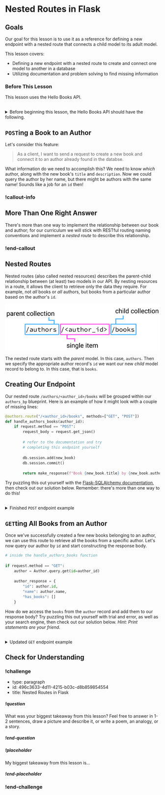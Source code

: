 # Nested Routes in Flask

## Goals

Our goal for this lesson is to use it as a reference for defining a new endpoint with a nested route that connects a child model to its adult model.

This lesson covers:

- Defining a new endpoint with a nested route to create and connect one model to another in a database
- Utilizing documentation and problem solving to find missing information

### Before This Lesson

This lesson uses the Hello Books API.

<br />

<details style="max-width: 700px; margin: auto;">
    <summary>
        Before beginning this lesson, the Hello Books API should have the following.
    </summary>

- A `hello_books_development` database
- A `book` table defined
- A `Book` model defined
- An `author` table defined
- An `Author` model defined

- Endpoints defined for these RESTful routes:
- `GET` to `/books`
- `POST` to `/books`
- `GET` to `/books/<book_id>`
- `PUT` to `/books/<book_id>`
- `DELETE` to `/books/<book_id>`

- Endpoints defined for these RESTful routes:
- `GET` to `/authors`
- `POST` to `/authors`

The `Book` model and table should have the following columns:

- `id`
- `title`
- `description`
- `author_id`
- `author`

The `Author` model and table should have the following columns:

- `id`
- `name`

</details>


## `POST`ing a Book to an Author

Let's consider this feature:

> As a client, I want to send a request to create a new book and connect it to an author already found in the databse.

What information do we need to accomplish this? We need to know _which_ author, along with the new book's `title` and `description`. Now we could query the author by her name, but there might be authors with the same name! Sounds like a job for an `id` then!

### !callout-info

## More Than One Right Answer

There's more than one way to implement the relationship between our book and author; for our curriculum we will stick with RESTful routing naming conventions and implement a *nested route* to describe this relationship.

### !end-callout


## Nested Routes

Nested routes (also called nested resources) describes the parent-child relationship between (at least) two models in our API. By nesting resources in a route, it allows the client to retrieve only the data they require. For example, not _all_ books or _all_ authors, but books from a particular author based on the author's `id`.


![A diagram of a nested route: '/author/author_id/books'](../assets/nested-routes-in-flask_route-diagram.png)

The nested route starts with the _parent_ model. In this case, `authors`. Then we specify the appropriate author record's `id` we want our new _child_ model record to belong to. In this case, that is `books`.

## Creating Our Endpoint

Our nested route `/authors/<author_id>/books` will be grouped within our `authors_bp` blueprint. Here is an example of how it might look with a couple of missing lines:

```python
@authors.route("/<author_id>/books", methods=["GET", "POST"])
def handle_authors_books(author_id):
    if request.method == "POST":
        request_body = request.get_json()

        # refer to the documentation and try
        # completing this endpoint yourself

        db.session.add(new_book)
        db.session.commit()

        return make_response(f"Book {new_book.title} by {new_book.author.name} successfully created", 201)
```

Try puzzling this out yourself with the [Flask-SQLAlchemy documentation](https://flask-sqlalchemy.palletsprojects.com/en/2.x/quickstart/#simple-relationships), then check out our solution below. Remember: there's more than one way to do this!

<br/>

<details>
    <summary>Finished <code>POST</code> endpoint example</summary>

``` python
    @authors.route("/<author_id>/books", methods=["GET", "POST"])
def handle_authors_books(author_id):
    if request.method == "POST":
        request_body = request.get_json()

        requested_author = Author.query.get(id=author_id)
        new_book = Book(
            title=request_body["title"],
            description=request_body["description"],
            author=requested_author
            )

        db.session.add(new_book)
        db.session.commit()

        return make_response(f"Book {new_book.title} by {new_book.author.name} successfully created", 201)
```
</details>


## `GET`ting All Books from an Author

Once we've successfully created a few new books belonging to an author, we can use this route to retrieve all the books from a specific author. Let's now query our author by `id` and start constructing the response body.

``` python
# inside the handle_authors_books function

if request.method == "GET":
    author = Author.query.get(id=author_id)

    author_response = {
        "id": author.id,
        "name": author.name,
        "has_books": []
    }
```

How do we access the `books` from the `author` record and add them to our response body? Try puzzling this out yourself with trial and error, as well as your search engine, then check out our solution below. _Hint: Print statements are your friend._

<br/>

<details>
    <summary>Updated <code>GET</code> endpoint example</summary>

``` python
if request.method == "GET":
    author = Author.query.get(id=author_id)

    author_response = {
        "id": author.id,
        "name": author.name,
        "has_books": []
    }

    for book in author.books:
        author_response["has_books"].append({
            "title": book.title,
            "description": book.description
        })

    return jsonify(author_response)
```
</details>

## Check for Understanding

<!-- Question Takeaway -->
<!-- prettier-ignore-start -->
### !challenge
* type: paragraph
* id: 496c3633-4d11-4215-b03c-d8b859854554
* title: Nested Routes in Flask
##### !question

What was your biggest takeaway from this lesson? Feel free to answer in 1-2 sentences, draw a picture and describe it, or write a poem, an analogy, or a story.

##### !end-question
##### !placeholder

My biggest takeaway from this lesson is...

##### !end-placeholder
### !end-challenge
<!-- prettier-ignore-end -->